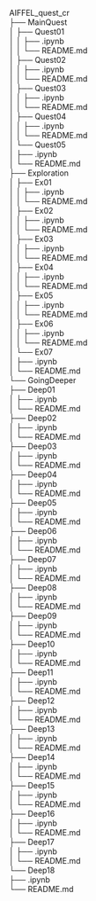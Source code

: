 AIFFEL_quest_cr  
├── MainQuest  
│    ├── Quest01  
│    │    ├── .ipynb  
│   │   └── README.md  
│   ├── Quest02  
│   │   ├── .ipynb  
│   │   └── README.md  
│   ├── Quest03  
│   │   ├── .ipynb  
│   │   └── README.md  
│   ├── Quest04  
│   │   ├── .ipynb  
│   │   └── README.md  
│   └── Quest05  
│       ├── .ipynb  
│       └── README.md  
├── Exploration  
│   ├── Ex01  
│   │   ├── .ipynb  
│   │   └── README.md  
│   ├── Ex02  
│   │   ├── .ipynb  
│   │   └── README.md  
│   ├── Ex03  
│   │   ├── .ipynb  
│   │   └── README.md  
│   ├── Ex04  
│   │   ├── .ipynb  
│   │   └── README.md  
│   ├── Ex05  
│   │   ├── .ipynb  
│   │   └── README.md  
│   ├── Ex06  
│   │   ├── .ipynb  
│   │   └── README.md  
│   └── Ex07  
│       ├── .ipynb  
│       └── README.md  
└── GoingDeeper  
    ├── Deep01  
    │   ├── .ipynb  
    │   └── README.md  
    ├── Deep02  
    │   ├── .ipynb  
    │   └── README.md  
    ├── Deep03  
    │   ├── .ipynb  
    │   └── README.md  
    ├── Deep04  
    │   ├── .ipynb  
    │   └── README.md  
    ├── Deep05  
    │   ├── .ipynb  
    │   └── README.md  
    ├── Deep06  
    │   ├── .ipynb  
    │   └── README.md  
    ├── Deep07  
    │   ├── .ipynb  
    │   └── README.md  
    ├── Deep08  
    │   ├── .ipynb  
    │   └── README.md  
    ├── Deep09  
    │   ├── .ipynb  
    │   └── README.md  
    ├── Deep10  
    │   ├── .ipynb  
    │   └── README.md  
    ├── Deep11  
    │   ├── .ipynb  
    │   └── README.md  
    ├── Deep12  
    │   ├── .ipynb  
    │   └── README.md  
    ├── Deep13  
    │   ├── .ipynb  
    │   └── README.md  
    ├── Deep14  
    │   ├── .ipynb  
    │   └── README.md  
    ├── Deep15  
    │   ├── .ipynb  
    │   └── README.md  
    ├── Deep16  
    │   ├── .ipynb  
    │   └── README.md  
    ├── Deep17  
    │   ├── .ipynb  
    │   └── README.md  
    └── Deep18  
         ├── .ipynb  
         └── README.md

